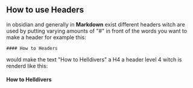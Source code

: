 ## How  to use Headers
in obsidian and generally in **Markdown** exist different headers witch are used by putting varying amounts of "#" in front of the words you want to make a header
for example this:

```
#### How to Headers
```

would make the text "How to Helldivers" a H4 a header level 4 witch is renderd like this:

#### How to Helldivers 